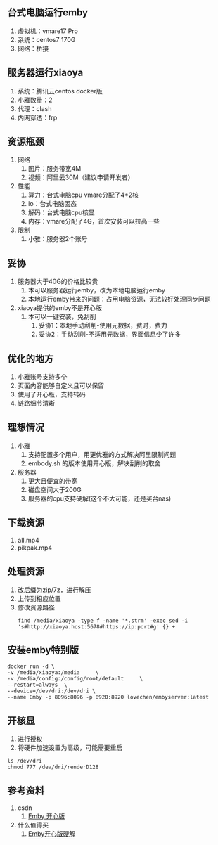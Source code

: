 ## 台式电脑运行emby
1. 虚拟机：vmare17 Pro
2. 系统：centos7 170G
3. 网络：桥接

## 服务器运行xiaoya
1. 系统：腾讯云centos docker版
2. 小雅数量：2
3. 代理：clash
4. 内网穿透：frp

## 资源瓶颈
1. 网络
   1. 图片：服务带宽4M
   2. 视频：阿里云30M（建议申请开发者）
2. 性能
   1. 算力：台式电脑cpu vmare分配了4*2核
   2. io：台式电脑固态
   3. 解码：台式电脑cpu核显
   4. 内存：vmare分配了4G，首次安装可以拉高一些
3. 限制
   1. 小雅：服务器2个账号

## 妥协
1. 服务器大于40G的价格比较贵
   1. 本可以服务器运行emby，改为本地电脑运行emby
   2. 本地运行emby带来的问题：占用电脑资源，无法较好处理同步问题
2. xiaoya提供的emby不是开心版
   1. 本可以一键安装，免刮削
      1. 妥协1：本地手动刮削-使用元数据，费时，费力
      2. 妥协2：手动刮削-不适用元数据，界面信息少了许多

## 优化的地方
1. 小雅账号支持多个
2. 页面内容能够自定义且可以保留
3. 使用了开心版，支持转码
4. 链路细节清晰

## 理想情况
1. 小雅
   1. 支持配置多个用户，用更优雅的方式解决阿里限制问题
   2. embody.sh 的版本使用开心版，解决刮削的取舍
2. 服务器
   1. 更大且便宜的带宽
   2. 磁盘空间大于200G
   3. 服务器的cpu支持硬解(这个不大可能，还是买台nas)

## 下载资源
1. all.mp4
2. pikpak.mp4

## 处理资源
1. 改后缀为zip/7z，进行解压
2. 上传到相应位置
3. 修改资源路径
   ```
   find /media/xiaoya -type f -name '*.strm' -exec sed -i 's#http://xiaoya.host:5678#https://ip:port#g' {} +
   ```

## 安装emby特别版
```
docker run -d \
-v /media/xiaoya:/media     \
-v /media/config:/config/root/default     \
--restart=always  \
--device=/dev/dri:/dev/dri \
--name Emby -p 8096:8096 -p 8920:8920 lovechen/embyserver:latest
```

## 开核显
1. 进行授权
2. 将硬件加速设置为高级，可能需要重启
```
ls /dev/dri
chmod 777 /dev/dri/renderD128
```

## 参考资料
1. csdn
   1. [Emby 开心版](https://blog.csdn.net/ruoyusixian/article/details/130878493)
2. 什么值得买
   1. [Emby开心版硬解](https://post.smzdm.com/p/awkk3nzk/)